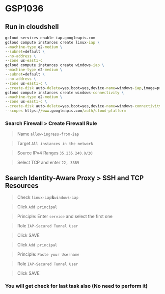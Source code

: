 # GSP1036 

## Run in cloudshell
```cmd
gcloud services enable iap.googleapis.com
gcloud compute instances create linux-iap \
--machine-type e2-medium \
--subnet=default \
--no-address \
--zone us-east1-c
gcloud compute instances create windows-iap \
--machine-type e2-medium \
--subnet=default \
--no-address \
--zone us-east1-c \
--create-disk auto-delete=yes,boot=yes,device-name=windows-iap,image=projects/windows-cloud/global/images/windows-server-2016-dc-v20230315,mode=rw,size=50,type=projects/$DEVSHELL_PROJECT_ID/zones/us-east1-c/diskTypes/pd-balanced
gcloud compute instances create windows-connectivity \
--machine-type e2-medium \
--zone us-east1-c \
--create-disk auto-delete=yes,boot=yes,device-name=windows-connectivity,image=projects/qwiklabs-resources/global/images/iap-desktop-v001,mode=rw,size=50,type=projects/$DEVSHELL_PROJECT_ID/zones/us-east1-c/diskTypes/pd-balanced \
--scopes https://www.googleapis.com/auth/cloud-platform
```
### Search Firewall > Create Firewall Rule 
> Name ```allow-ingress-from-iap```

>Target ```All instances in the network```

>Source IPv4 Ranges ```35.235.240.0/20```

>Select TCP and enter ```22, 3389```

## Search Identity-Aware Proxy > SSH and TCP Resources
>Check ```linux-iap```**&**```windows-iap```

>Click ```Add principal```

>Principle: Enter ```service``` and select the first one 

>Role ```IAP-Secured Tunnel User```

>Click SAVE

>Click ```Add principal```

>Principle:  ```Paste your Username```

>Role ```IAP-Secured Tunnel User```

>Click SAVE

### You will get check for last task also (No need to perform it)